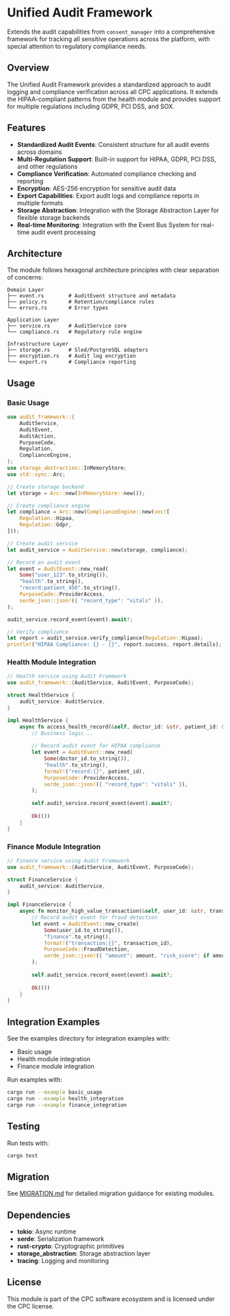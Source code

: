 # Unified Audit Framework

Extends the audit capabilities from `consent_manager` into a comprehensive framework for tracking all sensitive operations across the platform, with special attention to regulatory compliance needs.

## Overview

The Unified Audit Framework provides a standardized approach to audit logging and compliance verification across all CPC applications. It extends the HIPAA-compliant patterns from the health module and provides support for multiple regulations including GDPR, PCI DSS, and SOX.

## Features

- **Standardized Audit Events**: Consistent structure for all audit events across domains
- **Multi-Regulation Support**: Built-in support for HIPAA, GDPR, PCI DSS, and other regulations
- **Compliance Verification**: Automated compliance checking and reporting
- **Encryption**: AES-256 encryption for sensitive audit data
- **Export Capabilities**: Export audit logs and compliance reports in multiple formats
- **Storage Abstraction**: Integration with the Storage Abstraction Layer for flexible storage backends
- **Real-time Monitoring**: Integration with the Event Bus System for real-time audit event processing

## Architecture

The module follows hexagonal architecture principles with clear separation of concerns:

```
Domain Layer
├── event.rs        # AuditEvent structure and metadata
├── policy.rs       # Retention/compliance rules
└── errors.rs       # Error types

Application Layer
├── service.rs      # AuditService core
└── compliance.rs   # Regulatory rule engine

Infrastructure Layer
├── storage.rs      # Sled/PostgreSQL adapters
├── encryption.rs   # Audit log encryption
└── export.rs       # Compliance reporting
```

## Usage

### Basic Usage

```rust
use audit_framework::{
    AuditService,
    AuditEvent,
    AuditAction,
    PurposeCode,
    Regulation,
    ComplianceEngine,
};
use storage_abstraction::InMemoryStore;
use std::sync::Arc;

// Create storage backend
let storage = Arc::new(InMemoryStore::new());

// Create compliance engine
let compliance = Arc::new(ComplianceEngine::new(vec![
    Regulation::Hipaa,
    Regulation::Gdpr,
]));

// Create audit service
let audit_service = AuditService::new(storage, compliance);

// Record an audit event
let event = AuditEvent::new_read(
    Some("user_123".to_string()),
    "health".to_string(),
    "record:patient_456".to_string(),
    PurposeCode::ProviderAccess,
    serde_json::json!({ "record_type": "vitals" }),
);

audit_service.record_event(event).await?;

// Verify compliance
let report = audit_service.verify_compliance(Regulation::Hipaa);
println!("HIPAA Compliance: {} - {}", report.success, report.details);
```

### Health Module Integration

```rust
// Health service using Audit Framework
use audit_framework::{AuditService, AuditEvent, PurposeCode};

struct HealthService {
    audit_service: AuditService,
}

impl HealthService {
    async fn access_health_record(&self, doctor_id: &str, patient_id: &str) -> Result<(), Box<dyn std::error::Error>> {
        // Business logic...
        
        // Record audit event for HIPAA compliance
        let event = AuditEvent::new_read(
            Some(doctor_id.to_string()),
            "health".to_string(),
            format!("record:{}", patient_id),
            PurposeCode::ProviderAccess,
            serde_json::json!({ "record_type": "vitals" }),
        );
        
        self.audit_service.record_event(event).await?;
        
        Ok(())
    }
}
```

### Finance Module Integration

```rust
// Finance service using Audit Framework
use audit_framework::{AuditService, AuditEvent, PurposeCode};

struct FinanceService {
    audit_service: AuditService,
}

impl FinanceService {
    async fn monitor_high_value_transaction(&self, user_id: &str, transaction_id: &str, amount: f64) -> Result<(), Box<dyn std::error::Error>> {
        // Record audit event for fraud detection
        let event = AuditEvent::new_create(
            Some(user_id.to_string()),
            "finance".to_string(),
            format!("transaction:{}", transaction_id),
            PurposeCode::FraudDetection,
            serde_json::json!({ "amount": amount, "risk_score": if amount > 10000.0 { 95 } else { 30 } }),
        );
        
        self.audit_service.record_event(event).await?;
        
        Ok(())
    }
}
```

## Integration Examples

See the examples directory for integration examples with:
- Basic usage
- Health module integration
- Finance module integration

Run examples with:
```bash
cargo run --example basic_usage
cargo run --example health_integration
cargo run --example finance_integration
```

## Testing

Run tests with:
```bash
cargo test
```

## Migration

See [MIGRATION.md](MIGRATION.md) for detailed migration guidance for existing modules.

## Dependencies

- **tokio**: Async runtime
- **serde**: Serialization framework
- **rust-crypto**: Cryptographic primitives
- **storage_abstraction**: Storage abstraction layer
- **tracing**: Logging and monitoring

## License

This module is part of the CPC software ecosystem and is licensed under the CPC license.